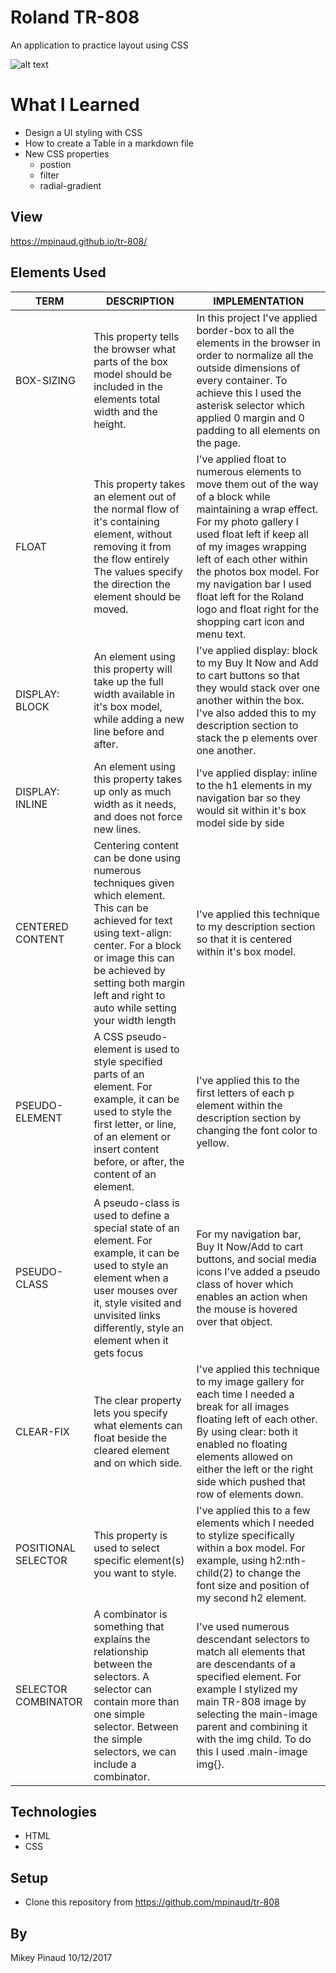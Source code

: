 # Roland TR-808

An application to practice layout using CSS

![alt text](https://github.com/mpinaud/tr-808/blob/master/img/tr.png)

# What I Learned

* Design a UI styling with CSS
* How to create a Table in a markdown file
* New CSS properties
  * postion
  * filter
  * radial-gradient

## View
https://mpinaud.github.io/tr-808/

## Elements Used
<table>
<!--header  -->
  <thead>
    <tr>
      <th>TERM</th>
      <th>DESCRIPTION</th>
      <th>IMPLEMENTATION</th>
    </tr>
  </thead>
<!--body  -->
  <tbody>
    <tr>
      <td>BOX-SIZING</td>
      <td>This property tells the browser what parts of the box model should be included in the elements total width and the height.</td>
      <td>In this project I've applied border-box to all the elements in the browser in order to normalize all the outside dimensions of every container. To achieve this I used the asterisk selector which applied 0 margin and 0 padding to all elements on the page.</td>
    </tr>
    <tr>
      <td>FLOAT</td>
      <td>This property takes an element out of the normal flow of it's containing element, without removing it from the flow entirely The values specify the direction the element should be moved.</td>
      <td>I've applied float to numerous elements to move them out of the way of a block while maintaining a wrap effect. For my photo gallery I used float left if keep all of my images wrapping left of each other within the photos box model. For my navigation bar I used float left for the Roland logo and float right for the shopping cart icon and menu text.</td>
    </tr>
    <tr>
      <td>DISPLAY: BLOCK</td>
      <td>An element using this property will take up the full width available in it's box model, while adding a new line before and after.</td>
      <td>I've applied display: block to my Buy It Now and Add to cart buttons so that they would stack over one another within the box. I've also added this to my description section to stack the p elements over one another.</td>
    </tr>
    <tr>
      <td>DISPLAY: INLINE</td>
      <td>An element using this property takes up only as much width as it needs, and does not force new lines.</td>
      <td>I've applied display: inline to the h1 elements in my navigation bar so they would sit within it's box model side by side</td>
    </tr>
    <tr>
      <td>CENTERED CONTENT</td>
      <td>Centering content can be done using numerous techniques given which element. This can be achieved for text using text-align: center. For a block or image this can be achieved by setting both margin left and right to auto while setting your width length</td>
      <td>I've applied this technique to my description section so that it is centered within it's box model.</td>
    </tr>
    <tr>
      <td>PSEUDO-ELEMENT</td>
      <td>A CSS pseudo-element is used to style specified parts of an element. For example, it can be used to style the first letter, or line, of an element or insert content before, or after, the content of an element.</td>
      <td>I've applied this to the first letters of each p element within the description section by changing the font color to yellow.</td>
    </tr>
    <tr>
      <td>PSEUDO-CLASS</td>
      <td>A pseudo-class is used to define a special state of an element. For example, it can be used to style an element when a user mouses over it, style visited and unvisited links differently, style an element when it gets focus</td>
      <td>For my navigation bar, Buy It Now/Add to cart buttons, and social media icons I've added a pseudo class of hover which enables an action when the mouse is hovered over that object.</td>
    </tr>
    <tr>
      <td>CLEAR-FIX</td>
      <td>The clear property lets you specify what elements can float beside the cleared element and on which side.</td>
      <td>I've applied this technique to my image gallery for each time I needed a break for all images floating left of each other. By using clear: both it enabled no floating elements allowed on either the left or the right side which pushed that row of elements down.</td>
    </tr>
    <tr>
      <td>POSITIONAL SELECTOR</td>
      <td>This property is used to select specific element(s) you want to style.</td>
      <td>I've applied this to a few elements which I needed to stylize specifically within a box model. For example, using h2:nth-child(2) to change the font size and position of my second h2 element.</td>
    </tr>
    <tr>
      <td>SELECTOR COMBINATOR</td>
      <td>A combinator is something that explains the relationship between the selectors. A selector can contain more than one simple selector. Between the simple selectors, we can include a combinator.</td>
      <td>I've used numerous descendant selectors to match all elements that are descendants of a specified element. For example I stylized my main TR-808 image by selecting the main-image parent and combining it with the img child. To do this I used .main-image img{}. </td>
    </tr>
  </tbody>
</table>

## Technologies

* HTML
* CSS

## Setup

* Clone this repository from https://github.com/mpinaud/tr-808

## By
Mikey Pinaud 10/12/2017